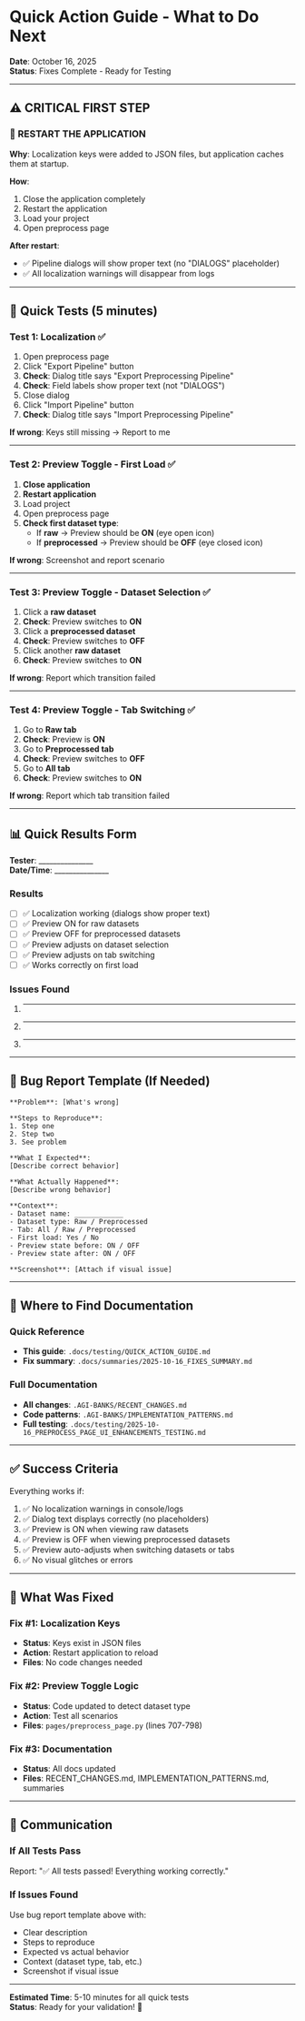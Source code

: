 # Quick Action Guide - What to Do Next
**Date**: October 16, 2025  
**Status**: Fixes Complete - Ready for Testing

---

## ⚠️ CRITICAL FIRST STEP

### 🔄 RESTART THE APPLICATION

**Why**: Localization keys were added to JSON files, but application caches them at startup.

**How**:
1. Close the application completely
2. Restart the application
3. Load your project
4. Open preprocess page

**After restart**:
- ✅ Pipeline dialogs will show proper text (no "DIALOGS" placeholder)
- ✅ All localization warnings will disappear from logs

---

## 🧪 Quick Tests (5 minutes)

### Test 1: Localization ✅
1. Open preprocess page
2. Click "Export Pipeline" button
3. **Check**: Dialog title says "Export Preprocessing Pipeline"
4. **Check**: Field labels show proper text (not "DIALOGS")
5. Close dialog
6. Click "Import Pipeline" button
7. **Check**: Dialog title says "Import Preprocessing Pipeline"

**If wrong**: Keys still missing → Report to me

---

### Test 2: Preview Toggle - First Load ✅
1. **Close application**
2. **Restart application**
3. Load project
4. Open preprocess page
5. **Check first dataset type**:
   - If **raw** → Preview should be **ON** (eye open icon)
   - If **preprocessed** → Preview should be **OFF** (eye closed icon)

**If wrong**: Screenshot and report scenario

---

### Test 3: Preview Toggle - Dataset Selection ✅
1. Click a **raw dataset**
2. **Check**: Preview switches to **ON**
3. Click a **preprocessed dataset**
4. **Check**: Preview switches to **OFF**
5. Click another **raw dataset**
6. **Check**: Preview switches to **ON**

**If wrong**: Report which transition failed

---

### Test 4: Preview Toggle - Tab Switching ✅
1. Go to **Raw tab**
2. **Check**: Preview is **ON**
3. Go to **Preprocessed tab**
4. **Check**: Preview switches to **OFF**
5. Go to **All tab**
6. **Check**: Preview switches to **ON**

**If wrong**: Report which tab transition failed

---

## 📊 Quick Results Form

**Tester**: _______________  
**Date/Time**: _______________

### Results
- [ ] ✅ Localization working (dialogs show proper text)
- [ ] ✅ Preview ON for raw datasets
- [ ] ✅ Preview OFF for preprocessed datasets
- [ ] ✅ Preview adjusts on dataset selection
- [ ] ✅ Preview adjusts on tab switching
- [ ] ✅ Works correctly on first load

### Issues Found
1. ______________________________
2. ______________________________
3. ______________________________

---

## 🐛 Bug Report Template (If Needed)

```
**Problem**: [What's wrong]

**Steps to Reproduce**:
1. Step one
2. Step two
3. See problem

**What I Expected**: 
[Describe correct behavior]

**What Actually Happened**: 
[Describe wrong behavior]

**Context**:
- Dataset name: ____________
- Dataset type: Raw / Preprocessed
- Tab: All / Raw / Preprocessed  
- First load: Yes / No
- Preview state before: ON / OFF
- Preview state after: ON / OFF

**Screenshot**: [Attach if visual issue]
```

---

## 📁 Where to Find Documentation

### Quick Reference
- **This guide**: `.docs/testing/QUICK_ACTION_GUIDE.md`
- **Fix summary**: `.docs/summaries/2025-10-16_FIXES_SUMMARY.md`

### Full Documentation
- **All changes**: `.AGI-BANKS/RECENT_CHANGES.md`
- **Code patterns**: `.AGI-BANKS/IMPLEMENTATION_PATTERNS.md`
- **Full testing**: `.docs/testing/2025-10-16_PREPROCESS_PAGE_UI_ENHANCEMENTS_TESTING.md`

---

## ✅ Success Criteria

Everything works if:
1. ✅ No localization warnings in console/logs
2. ✅ Dialog text displays correctly (no placeholders)
3. ✅ Preview is ON when viewing raw datasets
4. ✅ Preview is OFF when viewing preprocessed datasets
5. ✅ Preview auto-adjusts when switching datasets or tabs
6. ✅ No visual glitches or errors

---

## 🎯 What Was Fixed

### Fix #1: Localization Keys
- **Status**: Keys exist in JSON files
- **Action**: Restart application to reload
- **Files**: No code changes needed

### Fix #2: Preview Toggle Logic
- **Status**: Code updated to detect dataset type
- **Action**: Test all scenarios
- **Files**: `pages/preprocess_page.py` (lines 707-798)

### Fix #3: Documentation
- **Status**: All docs updated
- **Files**: RECENT_CHANGES.md, IMPLEMENTATION_PATTERNS.md, summaries

---

## 💬 Communication

### If All Tests Pass
Report: "✅ All tests passed! Everything working correctly."

### If Issues Found
Use bug report template above with:
- Clear description
- Steps to reproduce
- Expected vs actual behavior
- Context (dataset type, tab, etc.)
- Screenshot if visual issue

---

**Estimated Time**: 5-10 minutes for all quick tests  
**Status**: Ready for your validation! 🚀
